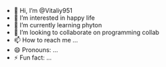 - 👋 Hi, I’m @Vitaliy951
- 👀 I’m interested in happy life
- 🌱 I’m currently learning phyton
- 💞️ I’m looking to collaborate on programming collab
- 📫 How to reach me ...
- 😄 Pronouns: ...
- ⚡ Fun fact: ...

<!---
Vitaliy951/Vitaliy951 is a ✨ special ✨ repository because its `README.md` (this file) appears on your GitHub profile.
You can click the Preview link to take a look at your changes.
--->

